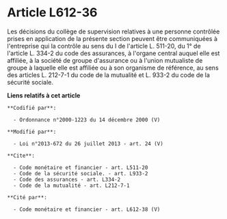# Article L612-36

Les décisions du collège de supervision relatives à une personne contrôlée prises en application de la présente section
peuvent être communiquées à l'entreprise qui la contrôle au sens du I de l'article L. 511-20, du 1° de l'article L. 334-2 du
code des assurances, à l'organe central auquel elle est affiliée, à la société de groupe d'assurance ou à l'union mutualiste
de groupe à laquelle elle est affiliée ou à son organisme de référence, au sens des articles L. 212-7-1 du code de la
mutualité et L. 933-2 du code de la sécurité sociale.

**Liens relatifs à cet article**

	**Codifié par**:

	  - Ordonnance n°2000-1223 du 14 décembre 2000 (V)

	**Modifié par**:

	  - Loi n°2013-672 du 26 juillet 2013 - art. 24 (V)

	**Cite**:

	  - Code monétaire et financier - art. L511-20
	  - Code de la sécurité sociale. - art. L933-2
	  - Code des assurances - art. L334-2
	  - Code de la mutualité - art. L212-7-1

	**Cité par**:

	  - Code monétaire et financier - art. L612-38 (V)
